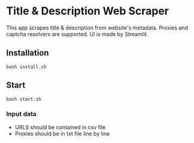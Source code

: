 # Title & Description Web Scraper

This app scrapes title & description from website's metadata. Proxies and captcha resolvers are supported. UI is made by Streamlit.

## Installation

```bash install.sh```

## Start

```bash start.sh```

### Input data
 - URLS should be contained in csv file
 - Proxies should be in txt file line by line